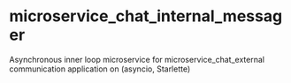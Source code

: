 # microservice_chat_internal_messager
Asynchronous inner loop microservice for microservice_chat_external communication application on (asyncio, Starlette)
